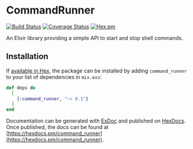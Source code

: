 # CommandRunner

[![Build Status](https://travis-ci.org/tlux/command_runner.svg?branch=master)](https://travis-ci.org/tlux/command_runner)
[![Coverage Status](https://coveralls.io/repos/github/tlux/command_runner/badge.svg?branch=master)](https://coveralls.io/github/tlux/command_runner?branch=master)
[![Hex.pm](https://img.shields.io/hexpm/v/command_runner.svg)](https://hex.pm/packages/command_runner)

An Elixir library providing a simple API to start and stop shell commands.

## Installation

If [available in Hex](https://hex.pm/docs/publish), the package can be installed
by adding `command_runner` to your list of dependencies in `mix.exs`:

```elixir
def deps do
  [
    {:command_runner, "~> 0.1"}
  ]
end
```

Documentation can be generated with
[ExDoc](https://github.com/elixir-lang/ex_doc) and published on
[HexDocs](https://hexdocs.pm). Once published, the docs can be found at
[https://hexdocs.pm/command_runner](https://hexdocs.pm/command_runner).
